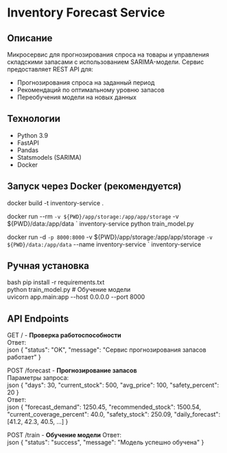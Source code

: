 # Inventory Forecast Service

## Описание
Микросервис для прогнозирования спроса на товары и управления складскими запасами с использованием SARIMA-модели. Сервис предоставляет REST API для:
- Прогнозирования спроса на заданный период
- Рекомендаций по оптимальному уровню запасов
- Переобучения модели на новых данных

## Технологии
- Python 3.9
- FastAPI
- Pandas
- Statsmodels (SARIMA)
- Docker

## Запуск через Docker (рекомендуется)

docker build -t inventory-service .

docker run --rm `
  -v ${PWD}/app/storage:/app/app/storage `
  -v ${PWD}/data:/app/data `
  inventory-service python train_model.py

docker run -d `
  -p 8000:8000 `
  -v ${PWD}/app/storage:/app/app/storage `
  -v ${PWD}/data:/app/data `
  --name inventory-service `
  inventory-service

## Ручная установка
bash
pip install -r requirements.txt  
python train_model.py  # Обучение модели  
uvicorn app.main:app --host 0.0.0.0 --port 8000  

## API Endpoints
GET / - **Проверка работоспособности**  
Ответ:  
json
{
  "status": "OK",
  "message": "Сервис прогнозирования запасов работает"
}


POST /forecast - **Прогнозирование запасов**  
Параметры запроса:  
json
{
  "days": 30,
  "current_stock": 500,
  "avg_price": 100,
  "safety_percent": 20
}  
Ответ:  
json
{
  "forecast_demand": 1250.45,
  "recommended_stock": 1500.54,
  "current_coverage_percent": 40.0,
  "safety_stock": 250.09,
  "daily_forecast": [41.2, 42.3, 40.5, ...]
}

POST /train - **Обучение модели**
Ответ:  
json
{
  "status": "success",
  "message": "Модель успешно обучена"
}